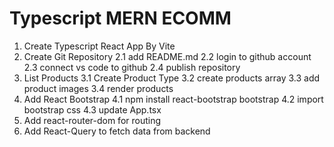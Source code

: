 # Typescript MERN ECOMM

1. Create Typescript React App By Vite
2. Create Git Repository
    2.1 add README.md
    2.2 login to github account
    2.3 connect vs code to github
    2.4 publish repository
3. List Products
    3.1 Create Product Type
    3.2 create products array
    3.3 add product images
    3.4 render products
4. Add React Bootstrap
    4.1 npm install react-bootstrap bootstrap
    4.2 import bootstrap css
    4.3 update App.tsx
5. Add react-router-dom for routing
6. Add React-Query to fetch data from backend